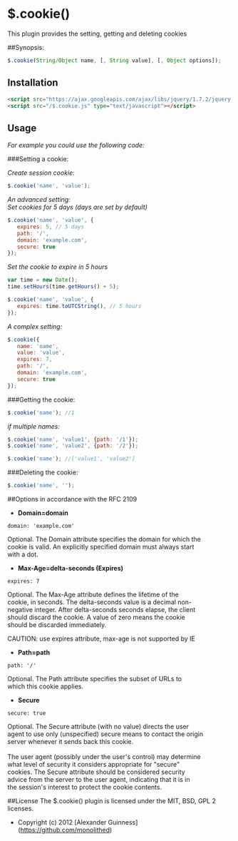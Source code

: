 # $.cookie()

This plugin provides the setting, getting and deleting cookies

##Synopsis:
```javascript
$.cookie(String/Object name, [, String value], [, Object options]);
```


## Installation
```html
<script src="https://ajax.googleapis.com/ajax/libs/jquery/1.7.2/jquery.min.js" type="text/javascript"></script>
<script src="/$.cookie.js" type="text/javascript"></script>
```


## Usage

*For example you could use the following code:*

###Setting a cookie:

*Create session cookie:*

```javascript
$.cookie('name', 'value');
```

*An advanced setting: <br />
Set cookies for 5 days (days are set by default)*

```javascript
$.cookie('name', 'value', {
   expires: 5, // 5 days
   path: '/',
   domain: 'example.com',
   secure: true
});
```

*Set the cookie to expire in 5 hours*

```javascript
var time = new Date();
time.setHours(time.getHours() + 5);

$.cookie('name', 'value', {
   expires: time.toUTCString(), // 5 hours
});
```

*A complex setting:*

```javascript
$.cookie({
   name: 'name',
   value: 'value',
   expires: 7,
   path: '/',
   domain: 'example.com',
   secure: true
});
```

###Getting the cookie:

```javascript
$.cookie('name'); //1
```

*if multiple names:*

```javascript
$.cookie('name', 'value1', {path: '/1'});
$.cookie('name', 'value2', {path: '/2'});

$.cookie('name'); //['value1', 'value2']
```

###Deleting the cookie:

```javascript
$.cookie('name', '');
```

##Options in accordance with the RFC 2109

* <b>Domain=domain</b>

```
domain: 'example.com'
```
Optional.  The Domain attribute specifies the domain for which the <br />
cookie is valid.  An explicitly specified domain must always start <br />
with a dot.

* <b>Max-Age=delta-seconds (Expires)</b>

```
expires: 7
```
Optional. The Max-Age attribute defines the lifetime of the <br />
cookie, in seconds.  The delta-seconds value is a decimal non- <br />
negative integer.  After delta-seconds seconds elapse, the client <br />
should discard the cookie.  A value of zero means the cookie <br />
should be discarded immediately. <br />

CAUTION: use expires attribute, max-age is not supported by IE

* <b>Path=path</b>

```
path: '/'
```
Optional.  The Path attribute specifies the subset of URLs to <br />
which this cookie applies. <br />

* <b>Secure</b>

```
secure: true
```
Optional.  The Secure attribute (with no value) directs the user <br />
agent to use only (unspecified) secure means to contact the origin <br />
server whenever it sends back this cookie. <br />
<br />
The user agent (possibly under the user's control) may determine <br />
what level of security it considers appropriate for "secure" <br />
cookies.  The Secure attribute should be considered security <br />
advice from the server to the user agent, indicating that it is in <br />
the session's interest to protect the cookie contents. <br />


##License
The $.cookie() plugin is licensed under the MIT, BSD, GPL 2 licenses.


* Copyright (c) 2012 [Alexander Guinness] (https://github.com/monolithed)
